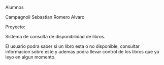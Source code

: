 Alumnos

Campagnoli Sebastian
Romero Alvaro

Proyecto:

Sistema de consulta de disponibilidad de libros.

El usuario podra saber si un libro esta o no disponible, consultar informacion sobre este y ademas 
podra llevar control de los libros que ya leyo en algun momento.